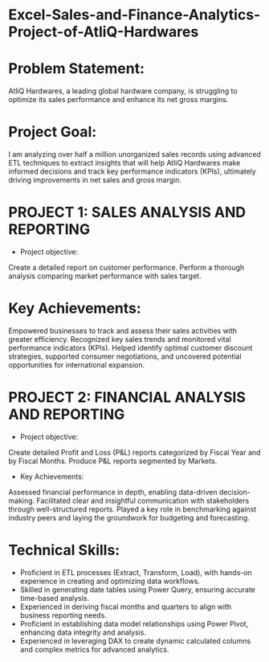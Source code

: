 # Excel-Sales-and-Finance-Analytics-Project-of-AtliQ-Hardwares

# Problem Statement:

AtliQ Hardwares, a leading global hardware company, is struggling to optimize its sales performance and enhance its net gross margins.

# Project Goal:

I am analyzing over half a million unorganized sales records using advanced ETL techniques to extract insights that will help AtliQ Hardwares make informed decisions and track key performance indicators (KPIs), ultimately driving improvements in net sales and gross margin.

#  PROJECT 1: SALES ANALYSIS AND REPORTING

* Project objective:

Create a detailed report on customer performance.
Perform a thorough analysis comparing market performance with sales target.
# Key Achievements:

Empowered businesses to track and assess their sales activities with greater efficiency.
Recognized key sales trends and monitored vital performance indicators (KPIs).
Helped identify optimal customer discount strategies, supported consumer negotiations, and uncovered potential opportunities for international expansion.

# PROJECT 2: FINANCIAL ANALYSIS AND REPORTING

* Project objective:

Create detailed Profit and Loss (P&L) reports categorized by Fiscal Year and by Fiscal Months.
Produce P&L reports segmented by Markets.

* Key Achievements:

Assessed financial performance in depth, enabling data-driven decision-making.
Facilitated clear and insightful communication with stakeholders through well-structured reports.
Played a key role in benchmarking against industry peers and laying the groundwork for budgeting and forecasting.

# Technical Skills:
 * Proficient in ETL processes (Extract, Transform, Load), with hands-on experience in creating and optimizing data workflows.
 * Skilled in generating date tables using Power Query, ensuring accurate time-based analysis.
 * Experienced in deriving fiscal months and quarters to align with business reporting needs.
 * Proficient in establishing data model relationships using Power Pivot, enhancing data integrity and analysis.
 * Experienced in leveraging DAX to create dynamic calculated columns and complex metrics for advanced analytics.

